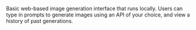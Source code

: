 Basic web-based image generation interface that runs locally. Users can type in prompts to generate images using an API of your choice, and view a history of past generations.